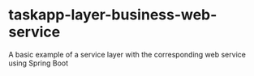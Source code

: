 # taskapp-layer-business-web-service
A basic example of a service layer with the corresponding web service using Spring Boot
